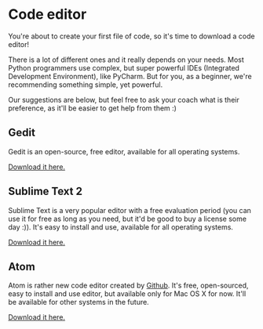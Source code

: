 # Code editor

You're about to create your first file of code, so it's time to download a code editor!

There is a lot of different ones and it really depends on your needs. Most Python programmers use complex, but super powerful IDEs (Integrated Development Environment), like PyCharm. But for you, as a beginner, we're recommending something simple, yet powerful.

Our suggestions are below, but feel free to ask your coach what is their preference, as it'll be easier to get help from them :)

## Gedit

Gedit is an open-source, free editor, available for all operating systems.

[Download it here.](https://wiki.gnome.org/Apps/Gedit#Download)

## Sublime Text 2

Sublime Text is a very popular editor with a free evaluation period (you can use it for free as long as you need, but it'd be good to buy a license some day :)). It's easy to install and use, available for all operating systems.

[Download it here.](http://www.sublimetext.com/2)

## Atom

Atom is rather new code editor created by [Github](http://github.com/). It's free, open-sourced, easy to install and use editor, but available only for Mac OS X for now. It'll be available for other systems in the future.

[Download it here.](https://atom.io/)
